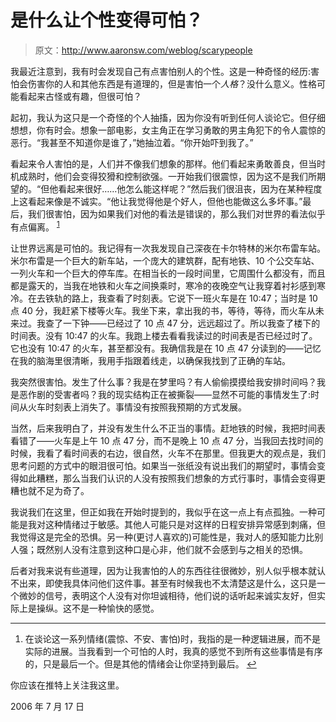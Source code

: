 # 是什么让个性变得可怕？

> 原文：<http://www.aaronsw.com/weblog/scarypeople>

我最近注意到，我有时会发现自己有点害怕别人的个性。这是一种奇怪的经历:害怕会伤害你的人和其他东西是有道理的，但是害怕一个*人格*？没什么意义。性格可能看起来古怪或有趣，但很可怕？

起初，我认为这只是一个奇怪的个人抽搐，因为你没有听到任何人谈论它。但仔细想想，你有时会。想象一部电影，女主角正在学习勇敢的男主角犯下的令人震惊的恶行。“我甚至不知道你是谁了，”她抽泣着。“你开始吓到我了。”

看起来令人害怕的是，人们并不像我们想象的那样。他们看起来勇敢善良，但当时机成熟时，他们会变得狡猾和控制欲强。一开始我们很震惊，因为这不是我们所期望的。“但他看起来很好……他怎么能这样呢？”然后我们很沮丧，因为在某种程度上这看起来像是不诚实。“他让我觉得他是个好人，但他也能做这么多坏事。”最后，我们很害怕，因为如果我们对他的看法是错误的，那么我们对世界的看法似乎有点偏离。 <sup id="fnref:1">[1](#fn:1)</sup>

让世界远离是可怕的。我记得有一次我发现自己深夜在卡尔特林的米尔布雷车站。米尔布雷是一个巨大的新车站，一个庞大的建筑群，配有地铁、10 个公交车站、一列火车和一个巨大的停车库。在相当长的一段时间里，它周围什么都没有，而且都是露天的，当我在地铁和火车之间换乘时，寒冷的夜晚空气让我穿着衬衫感到寒冷。在去铁轨的路上，我查看了时刻表。它说下一班火车是在 10:47；当时是 10 点 40 分，我赶紧下楼等火车。我坐下来，拿出我的书，等待，等待，而火车从未来过。我查了一下钟——已经过了 10 点 47 分，远远超过了。所以我查了楼下的时间表。没有 10:47 的火车。我跑上楼去看看我读过的时间表是否已经过时了。它也没有 10:47 的火车，甚至都没有。我确信我是在 10 点 47 分读到的——记忆在我的脑海里很清晰，我用手指跟着线走，以确保我找到了正确的车站。

我突然很害怕。发生了什么事？我是在梦里吗？有人偷偷摸摸给我安排时间吗？我是恶作剧的受害者吗？我的现实结构正在被撕裂——显然不可能的事情发生了:时间从火车时刻表上消失了。事情没有按照我预期的方式发展。

当然，后来我明白了，并没有发生什么不正当的事情。赶地铁的时候，我把时间表看错了——火车是上午 10 点 47 分，而不是晚上 10 点 47 分，当我回去找时间的时候，我看了看时间表的右边，很自然，火车不在那里。但我更大的观点是，我们思考问题的方式中的眼泪很可怕。如果当一张纸没有说出我们的期望时，事情会变得如此糟糕，那么当我们认识的人没有按照我们想象的方式行事时，事情会变得更糟也就不足为奇了。

我说我们在这里，但正如我在开始时提到的，我似乎在这一点上有点孤独。一种可能是我对这种情绪过于敏感。其他人可能只是对这样的日程安排异常感到刺痛，但我觉得这是完全的恐惧。另一种(更讨人喜欢的)可能性是，我对人的感知能力比别人强；既然别人没有注意到这种口是心非，他们就不会感到与之相关的恐惧。

后者对我来说有些道理，因为让我害怕的人的东西往往很微妙，别人似乎根本就认不出来，即使我具体问他们这件事。甚至有时候我也不太清楚这是什么，这只是一个微妙的信号，表明这个人没有对你坦诚相待，他们说的话听起来诚实友好，但实际上是操纵。这不是一种愉快的感觉。

* * *

1.  在谈论这一系列情绪(震惊、不安、害怕)时，我指的是一种逻辑进展，而不是实际的进展。当我看到一个可怕的人时，我真的感觉不到所有这些事情是有序的，只是最后一个。但是其他的情绪会让你坚持到最后。 [↩](#fnref:1)

你应该在推特上关注我这里。

2006 年 7 月 17 日